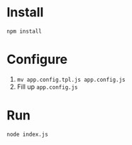 # Install

`npm install`

# Configure

1. `mv app.config.tpl.js app.config.js`
2. Fill up `app.config.js`

# Run

`node index.js`